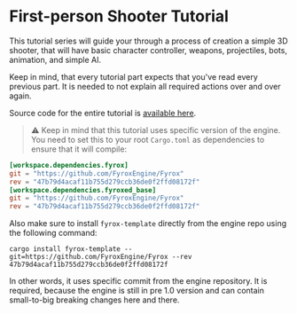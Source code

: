 # First-person Shooter Tutorial

This tutorial series will guide your through a process of creation a simple 3D shooter, that will have basic 
character controller, weapons, projectiles, bots, animation, and simple AI.

Keep in mind, that every tutorial part expects that you've read every previous part. It is needed to not explain
all required actions over and over again.

Source code for the entire tutorial is [available here](https://github.com/fyrox-book/fyrox-book.github.io/tree/main/src/code/tutorials/fps).

> ⚠️ Keep in mind that this tutorial uses specific version of the engine. You need to set this to your root `Cargo.toml` as 
> dependencies to ensure that it will compile:

```toml
[workspace.dependencies.fyrox]
git = "https://github.com/FyroxEngine/Fyrox"
rev = "47b79d4acaf11b755d279ccb36de0f2ffd08172f"
[workspace.dependencies.fyroxed_base]
git = "https://github.com/FyroxEngine/Fyrox"
rev = "47b79d4acaf11b755d279ccb36de0f2ffd08172f"
```

Also make sure to install `fyrox-template` directly from the engine repo using the following command:

```shell
cargo install fyrox-template --git=https://github.com/FyroxEngine/Fyrox --rev 47b79d4acaf11b755d279ccb36de0f2ffd08172f
```

In other words, it uses specific commit from the engine repository. It is required, because the engine is still in 
pre 1.0 version and can contain small-to-big breaking changes here and there.
